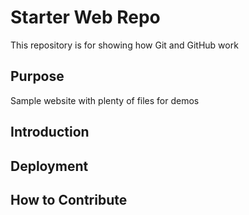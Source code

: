 # Starter Web Repo

This repository is for showing how Git and GitHub work

## Purpose

Sample website with plenty of files for demos

## Introduction

## Deployment

## How to Contribute